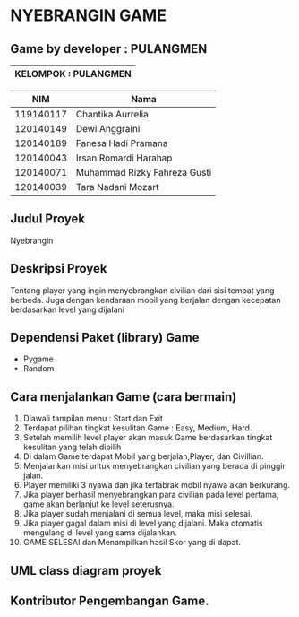# NYEBRANGIN GAME
## Game by developer : PULANGMEN

| KELOMPOK : PULANGMEN |
| ---------------- |

| NIM  | Nama |
| ----- | --- |
| 119140117  | Chantika Aurrelia |
| 120140149  | Dewi Anggraini  |
| 120140189  | Fanesa Hadi Pramana  |
| 120140043  | Irsan Romardi Harahap  |
| 120140071  | Muhammad Rizky Fahreza Gusti  |
| 120140039  | Tara Nadani Mozart  |


## Judul Proyek 
Nyebrangin
## Deskripsi Proyek
Tentang player yang ingin menyebrangkan civilian dari sisi tempat yang berbeda. Juga dengan kendaraan mobil yang berjalan dengan kecepatan berdasarkan level yang dijalani
## Dependensi Paket (library) Game 
- Pygame 
- Random
## Cara menjalankan Game (cara bermain) 
1. Diawali tampilan menu : Start dan Exit
2. Terdapat pilihan tingkat kesulitan Game : Easy, Medium, Hard.
3. Setelah memilih level player akan masuk Game berdasarkan tingkat kesulitan yang telah dipilih
4. Di dalam Game terdapat Mobil yang berjalan,Player, dan Civillian.
5. Menjalankan misi untuk menyebrangkan civilian yang berada di pinggir jalan.
6. Player memiliki 3 nyawa dan jika tertabrak mobil nyawa akan berkurang.
7. Jika player berhasil menyebrangkan para civilian pada level pertama, game akan berlanjut ke level seterusnya.
8. Jika player sudah menjalani di semua level, maka misi selesai.
9. Jika player gagal dalam misi di level yang dijalani. Maka otomatis mengulang di level yang sama dijalankan.
10. GAME SELESAI dan Menampilkan hasil Skor yang di dapat.
## UML class diagram proyek
## Kontributor Pengembangan Game.
